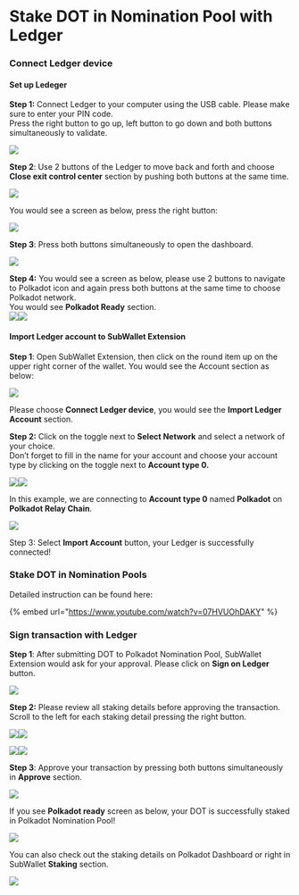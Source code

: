 # Stake DOT in Nomination Pool with Ledger

### Connect Ledger device

#### Set up Ledeger

**Step 1:** Connect Ledger to your computer using the USB cable. Please make sure to enter your PIN code.\
Press the right button to go up, left button to go down and both buttons simultaneously to validate.

![](<../../../.gitbook/assets/Screenshot 2023-03-03 at 18.02.40.png>)

**Step 2**: Use 2 buttons of the Ledger to move back and forth and choose **Close exit control center** section by pushing both buttons at the same time.

![](<../../../.gitbook/assets/image (8).png>)

You would see a screen as below, press the right button:

![](<../../../.gitbook/assets/image (4).png>)

**Step 3**: Press both buttons simultaneously to open the dashboard.

![](<../../../.gitbook/assets/image (56).png>)

**Step 4:** You would see a screen as below, please use 2 buttons to navigate to Polkadot icon and again press both buttons at the same time to choose Polkadot network.\
You would see **Polkadot Ready** section.\
![](<../../../.gitbook/assets/image (2) (1).png>)![](<../../../.gitbook/assets/image (27).png>)

#### Import Ledger account to SubWallet Extension

**Step 1**: Open SubWallet Extension, then click on the round item up on the upper right corner of the wallet. You would see the Account section as below:

![](<../../../.gitbook/assets/image (30).png>)

Please choose **Connect Ledger device**, you would see the **Import Ledger Account** section.

**Step 2:** Click on the toggle next to **Select Network** and select a network of your choice.\
Don’t forget to fill in the name for your account and choose your account type by clicking on the toggle next to **Account type 0.**

![](<../../../.gitbook/assets/image (11).png>)![](<../../../.gitbook/assets/image (7) (2).png>)

In this example, we are connecting to **Account type 0** named **Polkadot** on **Polkadot Relay Chain**.

![](<../../../.gitbook/assets/image (1) (1).png>)

Step 3: Select **Import Account** button, your Ledger is successfully connected!

### Stake DOT in Nomination Pools

Detailed instruction can be found here:

{% embed url="https://www.youtube.com/watch?v=07HVUOhDAKY" %}

### Sign transaction with Ledger

**Step 1**: After submitting DOT to Polkadot Nomination Pool, SubWallet Extension would ask for your approval. Please click on **Sign on Ledger** button.

![](<../../../.gitbook/assets/image (15).png>)

**Step 2:** Please review all staking details before approving the transaction.\
Scroll to the left for each staking detail pressing the right button.

![](<../../../.gitbook/assets/image (14).png>)![](<../../../.gitbook/assets/image (13).png>)

![](<../../../.gitbook/assets/image (49).png>)![](<../../../.gitbook/assets/image (38).png>)

**Step 3**: Approve your transaction by pressing both buttons simultaneously in **Approve** section.

![](<../../../.gitbook/assets/image (6) (2).png>)

If you see **Polkadot ready** screen as below, your DOT is successfully staked in Polkadot Nomination Pool!

![](<../../../.gitbook/assets/image (3).png>)

You can also check out the staking details on Polkadot Dashboard or right in SubWallet **Staking** section.

![](<../../../.gitbook/assets/Screenshot 2023-03-03 at 09.59.04.png>)
